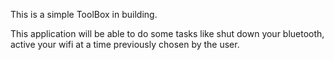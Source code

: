 This is a simple ToolBox in building.

This application will be able to do some tasks like shut down your bluetooth, active your wifi at a time previously chosen by the user.
